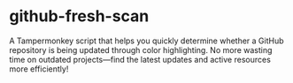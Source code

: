 # github-fresh-scan
A Tampermonkey script that helps you quickly determine whether a GitHub repository is being updated through color highlighting. No more wasting time on outdated projects—find the latest updates and active resources more efficiently!
